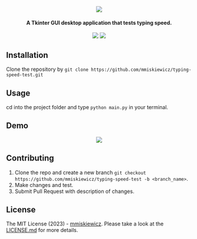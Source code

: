 <h1 align="center">
  <img src=https://user-images.githubusercontent.com/32812860/217816315-40777592-d717-4c0d-8ffc-dd95512f626f.gif></img>
  </h1>

<h4 align="center">
  A Tkinter GUI desktop application that tests typing speed.
  </h4>
  
<p align="center">
    <img src=https://img.shields.io/github/repo-size/mmiskiewicz/typing-speed-test></img>
  <img src=https://img.shields.io/github/issues-raw/mmiskiewicz/typing-speed-test></img>
  </p>
 
## Installation

Clone the repository by `git clone https://github.com/mmiskiewicz/typing-speed-test.git`

## Usage

cd into the project folder and type `python main.py` in your terminal.

## Demo

<p align="center">
<img src=https://user-images.githubusercontent.com/32812860/217808499-41c0f8d8-eb09-4f83-b1ef-300fe5d3be7a.gif></img>
</p>

## Contributing

1. Clone the repo and create a new branch `git checkout https://github.com/mmiskiewicz/typing-speed-test -b <branch_name>`.
2. Make changes and test.
3. Submit Pull Request with description of changes.

## License

The MIT License (2023) - <a href="https://github.com/mmiskiewicz">mmiskiewicz</a>. Please take a look at the <a href="https://github.com/mmiskiewicz/typing-speed-test/blob/main/LICENSE.md">LICENSE.md</a> for more details.
